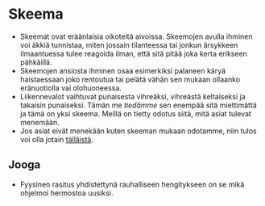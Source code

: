 # Skeema

- Skeemat ovat eräänlaisia oikoteitä aivoissa. Skeemojen avulla ihminen voi äkkiä tunnistaa, miten jossain tilanteessa tai jonkun ärsykkeen ilmaantuessa tulee reagoida ilman, että sitä pitää joka kerta erikseen pähkäillä.
- Skeemojen ansiosta ihminen osaa esimerkiksi palaneen käryä haistaessaan joko rentoutua tai pelätä vähän sen mukaan ollaanko eränuotiolla vai olohuoneessa.
- Liikennevalot vaihtuvat punaisesta vihreäksi, vihreästä keltaiseksi ja takaisin punaiseksi. Tämän me _tiedämme_ sen enempää sitä miettimättä ja tämä on yksi skeema. Meillä on tietty odotus siitä, mitä asiat tulevat menemään.
- Jos asiat eivät menekään kuten skeeman mukaan odotamme, niin tulos voi olla jotain [tälläistä](https://www.youtube.com/watch?v=QOdYgEDSm7E).

## Jooga
- Fyysinen rasitus yhdistettynä rauhalliseen hengitykseen on se mikä ohjelmoi hermostoa uusiksi.
